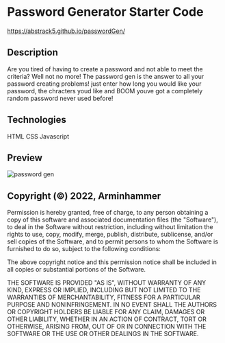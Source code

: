 # Password Generator Starter Code
https://abstrack5.github.io/passwordGen/


## Description
Are you tired of having to create a password and not able to meet the criteria? Well not no more! The password gen is the answer to all your password creating problems! just enter how long you would like your password, the chracters youd like and BOOM youve got a completely random password never used before!

## Technologies
HTML
CSS
Javascript

## Preview
![password gen](https://user-images.githubusercontent.com/100798134/161136445-979308c8-ceee-4261-9663-bc5da6ded5e7.JPG)


## Copyright (©) 2022, Arminhammer
Permission is hereby granted, free of charge, to any person obtaining a copy of this software and associated documentation files (the "Software"), to deal in the Software without restriction, including without limitation the rights to use, copy, modify, merge, publish, distribute, sublicense, and/or sell copies of the Software, and to permit persons to whom the Software is furnished to do so, subject to the following conditions:

The above copyright notice and this permission notice shall be included in all copies or substantial portions of the Software.

THE SOFTWARE IS PROVIDED "AS IS", WITHOUT WARRANTY OF ANY KIND, EXPRESS OR IMPLIED, INCLUDING BUT NOT LIMITED TO THE WARRANTIES OF MERCHANTABILITY, FITNESS FOR A PARTICULAR PURPOSE AND NONINFRINGEMENT. IN NO EVENT SHALL THE AUTHORS OR COPYRIGHT HOLDERS BE LIABLE FOR ANY CLAIM, DAMAGES OR OTHER LIABILITY, WHETHER IN AN ACTION OF CONTRACT, TORT OR OTHERWISE, ARISING FROM, OUT OF OR IN CONNECTION WITH THE SOFTWARE OR THE USE OR OTHER DEALINGS IN THE SOFTWARE.
